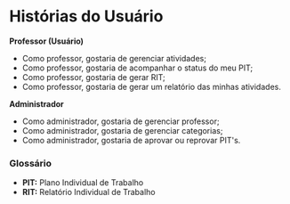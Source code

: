 # Histórias do Usuário

**Professor (Usuário)**  
- Como professor, gostaria de gerenciar atividades;  
- Como professor, gostaria de acompanhar o status do meu PIT;  
- Como professor, gostaria de gerar RIT;
- Como professor, gostaria de gerar um relatório das minhas atividades.      

**Administrador**  
- Como administrador, gostaria de gerenciar professor;      
- Como administrador, gostaria de gerenciar categorias;    
- Como administrador, gostaria de aprovar ou reprovar PIT's.  




### Glossário  
- **PIT:** Plano Individual de Trabalho
- **RIT:** Relatório Individual de Trabalho 


